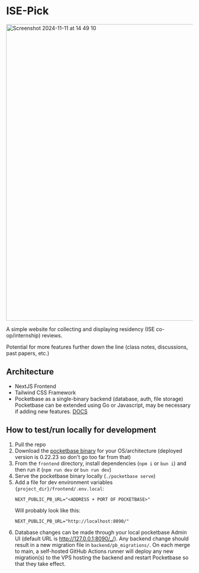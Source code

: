 # ISE-Pick

<img width="800" alt="Screenshot 2024-11-11 at 14 49 10" src="https://github.com/user-attachments/assets/fa5d71a8-ca4e-4bcd-8666-e3c5e87877bb">


A simple website for collecting and displaying residency (ISE co-op/internship) reviews.

Potential for more features further down the line (class notes, discussions, past papers, etc.)


## Architecture
- NextJS Frontend
- Tailwind CSS Framework
- Pocketbase as a single-binary backend (database, auth, file storage)
	Pocketbase can be extended using Go or Javascript, may be necessary if adding new features. [DOCS](https://pocketbase.io/docs/use-as-framework/)

## How to test/run locally for development
1. Pull the repo
2. Download the [pocketbase binary](https://pocketbase.io/docs/) for your OS/architecture (deployed version is 0.22.23 so don't go too far from that)
3. From the `frontend` directory, install dependencies (`npm i` or `bun i`) and then run it (`npm run dev` or `bun run dev`)
4. Serve the pocketbase binary locally (`./pocketbase serve`)
5. Add a file for dev environment variables `{project_dir}/frontend/.env.local`:
	```
	NEXT_PUBLIC_PB_URL="<ADDRESS + PORT OF POCKETBASE>"
	```
	Will probably look like this:
	```
	NEXT_PUBLIC_PB_URL="http://localhost:8090/"
	```
6. Database changes can be made through your local pocketbase Admin UI (default URL is http://127.0.0.1:8090/_/). Any backend change should result in a new migration file in `backend/pb_migrations/`. On each merge to main, a self-hosted GitHub Actions runner will deploy any new migration(s) to the VPS hosting the backend and restart Pocketbase so that they take effect. 
